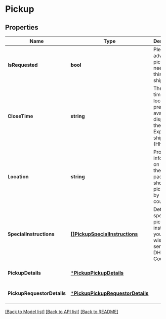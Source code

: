 # Pickup

## Properties
Name | Type | Description | Notes
------------ | ------------- | ------------- | -------------
**IsRequested** | **bool** | Please advise if a pickup is needed for this shipment | [default to false]
**CloseTime** | **string** | The latest time the location premises is available to dispatch the DHL Express shipment. (HH:MM)  | [optional] [default to null]
**Location** | **string** | Provides information on where the package should be picked up by DHL courier. | [optional] [default to null]
**SpecialInstructions** | [**[]PickupSpecialInstructions**](pickup_specialInstructions.md) | Details special pickup instructions you may wish to send to the DHL Courier. | [optional] [default to null]
**PickupDetails** | [***PickupPickupDetails**](pickup_pickupDetails.md) |  | [optional] [default to null]
**PickupRequestorDetails** | [***PickupPickupRequestorDetails**](pickup_pickupRequestorDetails.md) |  | [optional] [default to null]

[[Back to Model list]](../README.md#documentation-for-models) [[Back to API list]](../README.md#documentation-for-api-endpoints) [[Back to README]](../README.md)

